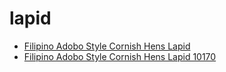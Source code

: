 # lapid

 * [Filipino Adobo Style Cornish Hens Lapid](../../index/f/filipino-adobo-style-cornish-hens-lapid-10170.json)
 * [Filipino Adobo Style Cornish Hens Lapid 10170](../../index/f/filipino-adobo-style-cornish-hens-lapid-10170.json)
